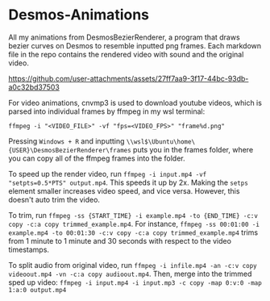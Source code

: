 # Desmos-Animations
All my animations from DesmosBezierRenderer, a program that draws bezier curves on Desmos to resemble inputted png frames. Each markdown file in the repo contains the rendered video with sound and the original video.

https://github.com/user-attachments/assets/27ff7aa9-3f17-44bc-93db-a0c32bd37503

 For video animations, cnvmp3 is used to download youtube videos, which is parsed into individual frames by ffmpeg in my wsl terminal:

`ffmpeg -i "<VIDEO_FILE>" -vf "fps=<VIDEO_FPS>" "frame%d.png"` 


Pressing `Windows + R` and inputting `\\wsl$\Ubuntu\home\{USER}\DesmosBezierRenderer\frames` puts you in the frames folder, where you can copy all of the ffmpeg frames into the folder. 

To speed up the render video, run `ffmpeg -i input.mp4 -vf "setpts=0.5*PTS" output.mp4`. This speeds it up by 2x. Making the `setps` element smaller increases video speed, and vice versa. However, this doesn't auto trim the video.

To trim, run `ffmpeg -ss {START_TIME} -i example.mp4 -to {END_TIME} -c:v copy -c:a copy trimmed_example.mp4`. For instance, `ffmpeg -ss 00:01:00 -i example.mp4 -to 00:01:30 -c:v copy -c:a copy trimmed_example.mp4` trims from 1 minute to 1 minute and 30 seconds with respect to the video timestamps. 

To split audio from original video, run `ffmpeg -i infile.mp4 -an -c:v copy videoout.mp4 -vn -c:a copy audioout.mp4`. Then, merge into the trimmed sped up video: `ffmpeg -i input.mp4 -i input.mp3 -c copy -map 0:v:0 -map 1:a:0 output.mp4`


